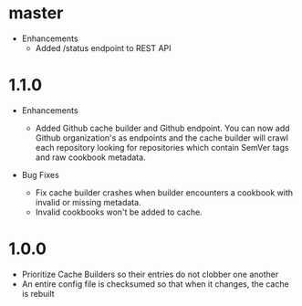 # master

* Enhancements
  * Added /status endpoint to REST API

# 1.1.0

* Enhancements
  * Added Github cache builder and Github endpoint. You can now add Github organization's as endpoints and the cache builder will crawl each repository looking for repositories which contain SemVer tags and raw cookbook metadata.

* Bug Fixes
  * Fix cache builder crashes when builder encounters a cookbook with invalid or missing metadata.
  * Invalid cookbooks won't be added to cache.

# 1.0.0

* Prioritize Cache Builders so their entries do not clobber one another
* An entire config file is checksumed so that when it changes, the cache is rebuilt
